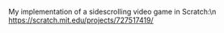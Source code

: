 My implementation of a sidescrolling video game in Scratch:\n
https://scratch.mit.edu/projects/727517419/
